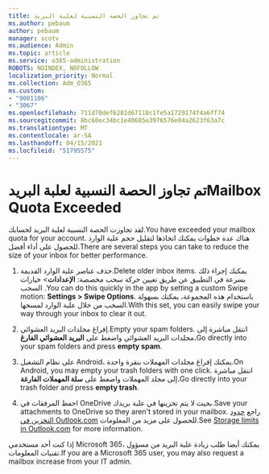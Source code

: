 ```yaml
---
title: تم تجاوز الحصة النسبية لعلبة البريد
ms.author: pebaum
author: pebaum
manager: scotv
ms.audience: Admin
ms.topic: article
ms.service: o365-administration
ROBOTS: NOINDEX, NOFOLLOW
localization_priority: Normal
ms.collection: Adm_O365
ms.custom:
- "9001106"
- "3067"
ms.openlocfilehash: 711d70def6281d67118c1fe5a1729174f4a6ff74
ms.sourcegitcommit: 8bc60ec34bc1e40685e3976576e04a2623f63a7c
ms.translationtype: MT
ms.contentlocale: ar-SA
ms.lasthandoff: 04/15/2021
ms.locfileid: "51795575"
---
```

# <a name="mailbox-quota-exceeded"></a><span data-ttu-id="3e284-102">تم تجاوز الحصة النسبية لعلبة البريد</span><span class="sxs-lookup"><span data-stu-id="3e284-102">Mailbox Quota Exceeded</span></span>

<span data-ttu-id="3e284-103">لقد تجاوزت الحصة النسبية لعلبة البريد لحسابك.</span><span class="sxs-lookup"><span data-stu-id="3e284-103">You have exceeded your mailbox quota for your account.</span></span> <span data-ttu-id="3e284-104">هناك عدة خطوات يمكنك اتخاذها لتقليل حجم علبة الوارد للحصول على أداء أفضل.</span><span class="sxs-lookup"><span data-stu-id="3e284-104">There are several steps you can take to reduce the size of your inbox for better performance.</span></span>

1. <span data-ttu-id="3e284-105">حذف عناصر علبة الوارد القديمة.</span><span class="sxs-lookup"><span data-stu-id="3e284-105">Delete older inbox items.</span></span> <span data-ttu-id="3e284-106">يمكنك إجراء ذلك بسرعة في التطبيق عن طريق تعيين حركة سحب مخصصة: **الإعدادات**> خيارات السحب .</span><span class="sxs-lookup"><span data-stu-id="3e284-106">You can do this quickly in the app by setting a custom Swipe motion: **Settings > Swipe Options**.</span></span> <span data-ttu-id="3e284-107">باستخدام هذه المجموعة، يمكنك بسهولة السحب من خلال علبة الوارد لمسحها.</span><span class="sxs-lookup"><span data-stu-id="3e284-107">With this set, you can easily swipe your way through your inbox to clear it out.</span></span>

2. <span data-ttu-id="3e284-108">إفراغ مجلدات البريد العشوائي.</span><span class="sxs-lookup"><span data-stu-id="3e284-108">Empty your spam folders.</span></span> <span data-ttu-id="3e284-109">انتقل مباشرة إلى مجلدات البريد العشوائي واضغط على **البريد العشوائي الفارغ.**</span><span class="sxs-lookup"><span data-stu-id="3e284-109">Go directly into your spam folders and press **empty spam**.</span></span>

3. <span data-ttu-id="3e284-110">على نظام التشغيل Android، يمكنك إفراغ مجلدات المهملات بنقرة واحدة.</span><span class="sxs-lookup"><span data-stu-id="3e284-110">On Android, you may empty your trash folders with one click.</span></span> <span data-ttu-id="3e284-111">انتقل مباشرة إلى مجلد المهملات واضغط على **سلة المهملات الفارغة.**</span><span class="sxs-lookup"><span data-stu-id="3e284-111">Go directly into your trash folder and press **empty trash**.</span></span> 

4. <span data-ttu-id="3e284-112">احفظ المرفقات في OneDrive بحيث لا يتم تخزينها في علبة بريدك.</span><span class="sxs-lookup"><span data-stu-id="3e284-112">Save your attachments to OneDrive so they aren't stored in your mailbox.</span></span> <span data-ttu-id="3e284-113">راجع [حدود التخزين في Outlook.com](https://support.office.com/article/storage-limits-in-outlook-com-7ac99134-69e5-4619-ac0b-2d313bba5e9e) للحصول على مزيد من المعلومات.</span><span class="sxs-lookup"><span data-stu-id="3e284-113">See [Storage limits in Outlook.com](https://support.office.com/article/storage-limits-in-outlook-com-7ac99134-69e5-4619-ac0b-2d313bba5e9e) for more information.</span></span> 

<span data-ttu-id="3e284-114">إذا كنت أحد مستخدمي Microsoft 365، يمكنك أيضا طلب زيادة علبة البريد من مسؤول تقنيات المعلومات.</span><span class="sxs-lookup"><span data-stu-id="3e284-114">If you are a Microsoft 365 user, you may also request a mailbox increase from your IT admin.</span></span>